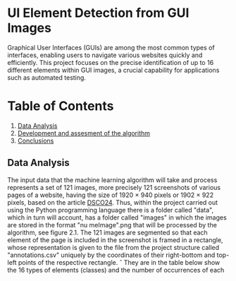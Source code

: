 # UI Element Detection from GUI Images

Graphical User Interfaces (GUIs) are among the most common types of interfaces, enabling users to
navigate various websites quickly and efficiently. This project focuses on the precise identification
of up to 16 different elements within GUI images, a crucial capability for applications such as automated testing.

# Table of Contents
1. [Data Analysis](#data-analysis)
2. [Development and assesment of the algorithm](#study)
3. [Conclusions](#conclusion)

 ## Data Analysis

The input data that the machine learning algorithm will take and process
represents a set of 121 images, more precisely 121 screenshots of various 
pages of a website, having the size of  1920 × 940 pixels or 1902 × 922
pixels, based on the article [DSCO24](https://www.scitepress.org/Documents/2024/126326/). Thus, within the project carried out using
the Python programming language there is a folder called "data", which in turn will
account, has a folder called "images" in which the images are stored in the format "nu meImage".png that will be processed by the algorithm, see figure 2.1. The 121 images are segmented so that each element of the page is included in the screenshot
is framed in a rectangle, whose representation is given to the file from the project structure called "annotations.csv" uniquely by the coordinates of their right-bottom and top-left points of the respective rectangle. ˆ
They are in the table below
show the 16 types of elements (classes) and the number of occurrences of each
